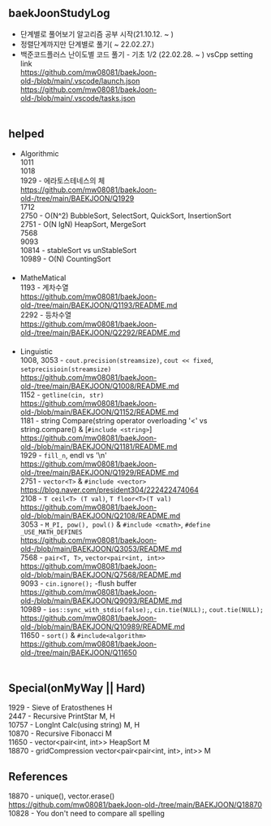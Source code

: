 ## baekJoonStudyLog
- 단계별로 풀어보기 알고리즘 공부 시작(21.10.12. ~ )
- 정렬단계까지만 단계별로 풀기( ~ 22.02.27.)
- 백준코드플러스 난이도별 코드 풀기 - 기초 1/2 (22.02.28. ~ )
vsCpp setting link  
https://github.com/mw08081/baekJoon-old-/blob/main/.vscode/launch.json  
https://github.com/mw08081/baekJoon-old-/blob/main/.vscode/tasks.json  
   　  
## helped
- Algorithmic   
1011  
1018  
1929 - 에라토스테네스의 체  
https://github.com/mw08081/baekJoon-old-/tree/main/BAEKJOON/Q1929  
1712  
2750 - O(N^2) BubbleSort, SelectSort, QuickSort, InsertionSort  
2751 - O(N lgN) HeapSort, MergeSort  
7568   
9093  
10814 - stableSort vs unStableSort  
10989 - O(N) CountingSort  
　  
- MatheMatical  
1193 - 계차수열   
https://github.com/mw08081/baekJoon-old-/tree/main/BAEKJOON/Q1193/README.md  
2292 - 등차수열  
https://github.com/mw08081/baekJoon-old-/tree/main/BAEKJOON/Q2292/README.md  
  　
- Linguistic  
1008, 3053 - `cout.precision(streamsize)`, `cout << fixed`, `setprecisioin(streamsize)`  
https://github.com/mw08081/baekJoon-old-/tree/main/BAEKJOON/Q1008/README.md  
1152 - `getline(cin, str)`  
https://github.com/mw08081/baekJoon-old-/blob/main/BAEKJOON/Q1152/README.md  
1181 - string Compare(string operator overloading '<' vs string.compare() & [`#include <string>`]  
https://github.com/mw08081/baekJoon-old-/blob/main/BAEKJOON/Q1181/README.md  
1929 - `fill_n`, endl vs '\n'  
https://github.com/mw08081/baekJoon-old-/tree/main/BAEKJOON/Q1929/README.md    
2751 - `vector<T>` & `#include <vector>`    
https://blog.naver.com/president304/222422474064  
2108 -  `T ceil<T> (T val)`, `T floor<T>(T val)`  
https://github.com/mw08081/baekJoon-old-/blob/main/BAEKJOON/Q2108/README.md  
3053 - `M_PI, pow(), powl()` & `#include <cmath>`, `#define _USE_MATH_DEFINES`   
https://github.com/mw08081/baekJoon-old-/blob/main/BAEKJOON/Q3053/README.md  
7568 - `pair<T, T>`, `vector<pair<int, int>>`  
https://github.com/mw08081/baekJoon-old-/blob/main/BAEKJOON/Q7568/README.md  
9093 - `cin.ignore();`  -flush buffer  
https://github.com/mw08081/baekJoon-old-/blob/main/BAEKJOON/Q9093/README.md  
10989 - `ios::sync_with_stdio(false);`, `cin.tie(NULL);`, `cout.tie(NULL);`  
https://github.com/mw08081/baekJoon-old-/blob/main/BAEKJOON/Q10989/README.md  
11650 - `sort()` & `#include<algorithm>`  
https://github.com/mw08081/baekJoon-old-/tree/main/BAEKJOON/Q11650  
　  
## Special(onMyWay || Hard)
1929  - Sieve of Eratosthenes  H  
2447 - Recursive PrintStar  M, H  
10757 - LongInt Calc(using string)   M, H    
10870 - Recursive Fibonacci  M  
11650 - vector<pair<int, int>> HeapSort M  
18870 - gridCompression vector<pair<pair<int, int>, int>> M  
## References
18870 - unique(), vector<T>.erase()  
https://github.com/mw08081/baekJoon-old-/tree/main/BAEKJOON/Q18870  
10828 - You don't need to compare all spelling
